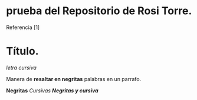 # prueba del Repositorio de Rosi Torre.

Referencia [1]

# Título.
_letra cursiva_

Manera de **resaltar en negritas** palabras en un parrafo.

**Negritas** _Cursivas_ _**Negritas y cursiva**_


